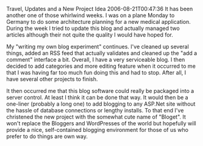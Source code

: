 Travel, Updates and a New Project Idea
2006-08-21T00:47:36
It has been another one of those whirlwind weeks. I was on a plane Monday to Germany to do some architecture planning for a new medical application. During the week I tried to update this blog and actually managed two articles although their not quite the quality I would have hoped for.

My "writing my own blog experiment" continues. I've cleaned up several things, added an RSS feed that actually validates and cleaned up the "add a comment" interface a bit. Overall, I have a very serviceable blog. I then decided to add categories and more editing feature when it occurred to me that I was having far too much fun doing this and had to stop. After all, I have several other projects to finish.

It then occurred me that this blog software could really be packaged into a server control. At least I think it can be done that way. It would then be a one-liner (probably a long one) to add blogging to any ASP.Net site without the hassle of database connections or lengthy installs. To that end I've christened the new project with the somewhat cute name of "Bloget". It won't replace the Bloggers and WordPresses of the world but hopefully will provide a nice, self-contained blogging environment for those of us who prefer to do things are own way.   

